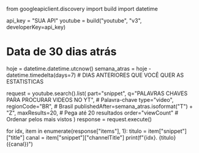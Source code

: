 from googleapiclient.discovery import build
import datetime

api_key = "SUA API"
youtube = build("youtube", "v3", developerKey=api_key)

# Data de 30 dias atrás
hoje = datetime.datetime.utcnow()
semana_atras = hoje - datetime.timedelta(days=7) # DIAS ANTERIORES QUE VOCÊ QUER AS ESTATISTICAS

request = youtube.search().list(
    part="snippet",
    q="PALAVRAS CHAVES PARA PROCURAR VIDEOS NO YT",                     # Palavra-chave
    type="video",
    regionCode="BR",              # Brasil
    publishedAfter=semana_atras.isoformat("T") + "Z",
    maxResults=20,                # Pega até 20 resultados
    order="viewCount"             # Ordenar pelos mais vistos
)
response = request.execute()

for idx, item in enumerate(response["items"], 1):
    titulo = item["snippet"]["title"]
    canal = item["snippet"]["channelTitle"]
    print(f"{idx}. {titulo} ({canal})")
